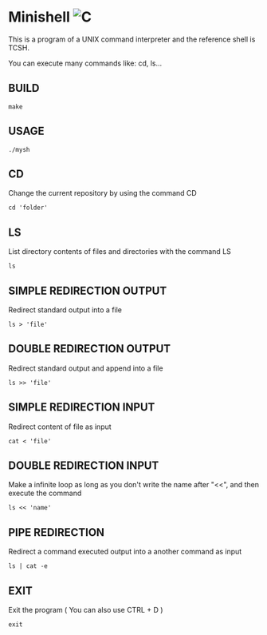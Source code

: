 # Minishell ![C](https://img.shields.io/badge/c-%2300599C.svg?style=for-the-badge&logo=c&logoColor=white)
This is a program of a UNIX command interpreter and the reference shell is TCSH.

You can execute many commands like: cd, ls...

## BUILD
```
make
```
## USAGE
```
./mysh
```
## CD
Change the current repository by using the command CD
```
cd 'folder'
```
## LS
List directory contents of files and directories with the command LS
```
ls
``` 
## SIMPLE REDIRECTION OUTPUT
Redirect standard output into a file
```
ls > 'file'
```
## DOUBLE REDIRECTION OUTPUT
Redirect standard output and append into a file
```
ls >> 'file'
```
## SIMPLE REDIRECTION INPUT
Redirect content of file as input
```
cat < 'file'
```
## DOUBLE REDIRECTION INPUT
Make a infinite loop as long as you don't write the name after "<<", and then execute the command
```
ls << 'name'
```
## PIPE REDIRECTION
Redirect a command executed output into a another command as input
```
ls | cat -e
```
## EXIT
Exit the program ( You can also use CTRL + D )
```
exit
```


